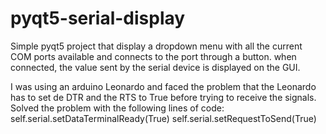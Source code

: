 # pyqt5-serial-display

Simple pyqt5 project that display a dropdown menu with all the current COM ports available and connects to the port through a button.
when connected, the value sent by the serial device is displayed on the GUI.

I was using an arduino Leonardo and faced the problem that the Leonardo has to set de DTR and the RTS to True before trying to receive the signals.
Solved the problem with the following lines of code:
   self.serial.setDataTerminalReady(True)
   self.serial.setRequestToSend(True)

